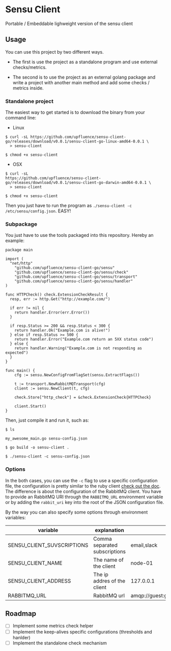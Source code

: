 # Sensu Client
  Portable / Embeddable lighweight version of the sensu client

## Usage

You can use this project by two different ways.

  * The first is use the project as a standalone program and use
    external checks/metrics.

  * The second is to use the project as an external golang package and
    write a project with another main method and add some checks /
    metrics inside.


### Standalone project

The easiest way to get started is to download the binary from your
command line:

* Linux

```shell
$ curl -sL https://github.com/upfluence/sensu-client-go/releases/download/v0.0.1/sensu-client-go-linux-amd64-0.0.1 \
  > sensu-client

$ chmod +x sensu-client
```

* OSX

```shell
$ curl -sL
https://github.com/upfluence/sensu-client-go/releases/download/v0.0.1/sensu-client-go-darwin-amd64-0.0.1 \
  > sensu-client

$ chmod +x sensu-client
```

Then you just have to run the program as `./sensu-client -c /etc/sensu/config.json`. EASY!

### Subpackage

You just have to use the tools packaged into this repository. Hereby an
example:

```golang
package main

import (
  "net/http"
	"github.com/upfluence/sensu-client-go/sensu"
	"github.com/upfluence/sensu-client-go/sensu/check"
	"github.com/upfluence/sensu-client-go/sensu/transport"
	"github.com/upfluence/sensu-client-go/sensu/handler"
)

func HTTPCheck() check.ExtensionCheckResult {
  resp, err := http.Get("http://example.com/")

  if err != nil {
    return handler.Error(err.Error())
  }

  if resp.Status >= 200 && resp.Status < 300 {
    return handler.Ok("Example.com is alive!")
  } else if resp.Status >= 500 {
    return handler.Error("Example.com return an 5XX status code")
  } else {
    return handler.Warning("Example.com is not responding as expected")
  }
}

func main() {
	cfg := sensu.NewConfigFromFlagSet(sensu.ExtractFlags())

	t := transport.NewRabbitMQTransport(cfg)
	client := sensu.NewClient(t, cfg)

	check.Store["http_check"] = &check.ExtensionCheck{HTTPCheck}

	client.Start()
}
```

Then, just compile it and run it, such as:

```shell
$ ls

my_awesome_main.go sensu-config.json

$ go build -o sensu-client .

$ ./sensu-client -c sensu-config.json

```

### Options

In the both cases, you can use the  `-c` flag to use a specific
configuration file, the configuration is pretty similar to the ruby
client [check out the doc](http://sensuapp.org/docs/0.16/clients). The
difference is about the configuration of the RabbitMQ client. You have
to provide an RabbitMQ URI through the `RABBITMQ_URL` environment
variable or by adding the `rabbit_uri` key into the root of the JSON
configuration file.

By the way you can also specify some options through environment
variables:

| variable | explanation | example |
| -------  | ----------- | ------  |
| SENSU_CLIENT_SUVSCRIPTIONS | Comma separated subscriptions | email,slack |
| SENSU_CLIENT_NAME | The name of the client | node-01 |
| SENSU_CLIENT_ADDRESS | The ip addres of the client | 127.0.0.1 |
| RABBITMQ_URL | RabbitMQ url | amqp://guest:guest@localhost:5672/%2f |

## Roadmap

* [ ] Implement some metrics check helper
* [ ] Implement the keep-alives specific configurations (thresholds and
  hanlder)
* [ ] Implement the standalone check mechanism
